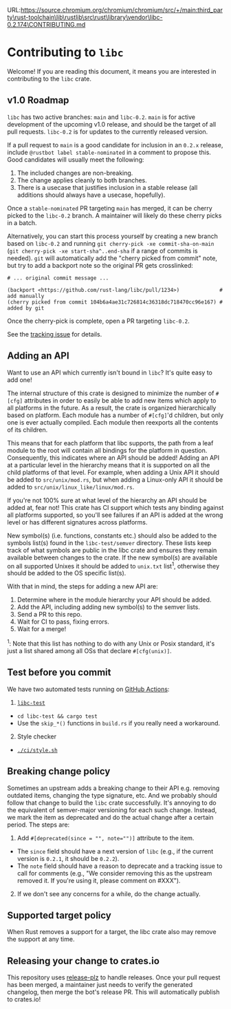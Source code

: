 URL:https://source.chromium.org/chromium/chromium/src/+/main:third_party\rust-toolchain\lib\rustlib\src\rust\library\vendor\libc-0.2.174\CONTRIBUTING.md
# Contributing to `libc`

Welcome! If you are reading this document, it means you are interested in
contributing to the `libc` crate.

## v1.0 Roadmap

`libc` has two active branches: `main` and `libc-0.2`. `main` is for active
development of the upcoming v1.0 release, and should be the target of all pull
requests. `libc-0.2` is for updates to the currently released version.

If a pull request to `main` is a good candidate for inclusion in an `0.2.x`
release, include `@rustbot label stable-nominated` in a comment to propose this.
Good candidates will usually meet the following:

1. The included changes are non-breaking.
2. The change applies cleanly to both branches.
3. There is a usecase that justifies inclusion in a stable release (all
   additions should always have a usecase, hopefully).

Once a `stable-nominated` PR targeting `main` has merged, it can be cherry
picked to the `libc-0.2` branch. A maintainer will likely do these cherry picks
in a batch.

Alternatively, you can start this process yourself by creating a new branch
based on `libc-0.2` and running `git cherry-pick -xe commit-sha-on-main`
(`git
cherry-pick -xe start-sha^..end-sha` if a range of commits is needed).
`git` will automatically add the "cherry picked from commit" note, but try to
add a backport note so the original PR gets crosslinked:

```
# ... original commit message ...

(backport <https://github.com/rust-lang/libc/pull/1234>)             # add manually
(cherry picked from commit 104b6a4ae31c726814c36318dc718470cc96e167) # added by git
```

Once the cherry-pick is complete, open a PR targeting `libc-0.2`.

See the [tracking issue](https://github.com/rust-lang/libc/issues/3248) for
details.

## Adding an API

Want to use an API which currently isn't bound in `libc`? It's quite easy to add
one!

The internal structure of this crate is designed to minimize the number of
`#[cfg]` attributes in order to easily be able to add new items which apply to
all platforms in the future. As a result, the crate is organized hierarchically
based on platform. Each module has a number of `#[cfg]`'d children, but only one
is ever actually compiled. Each module then reexports all the contents of its
children.

This means that for each platform that libc supports, the path from a leaf
module to the root will contain all bindings for the platform in question.
Consequently, this indicates where an API should be added! Adding an API at a
particular level in the hierarchy means that it is supported on all the child
platforms of that level. For example, when adding a Unix API it should be added
to `src/unix/mod.rs`, but when adding a Linux-only API it should be added to
`src/unix/linux_like/linux/mod.rs`.

If you're not 100% sure at what level of the hierarchy an API should be added
at, fear not! This crate has CI support which tests any binding against all
platforms supported, so you'll see failures if an API is added at the wrong
level or has different signatures across platforms.

New symbol(s) (i.e. functions, constants etc.) should also be added to the
symbols list(s) found in the `libc-test/semver` directory. These lists keep
track of what symbols are public in the libc crate and ensures they remain
available between changes to the crate. If the new symbol(s) are available on
all supported Unixes it should be added to `unix.txt` list<sup>1</sup>,
otherwise they should be added to the OS specific list(s).

With that in mind, the steps for adding a new API are:

1. Determine where in the module hierarchy your API should be added.
2. Add the API, including adding new symbol(s) to the semver lists.
3. Send a PR to this repo.
4. Wait for CI to pass, fixing errors.
5. Wait for a merge!

<sup>1</sup>: Note that this list has nothing to do with any Unix or Posix
standard, it's just a list shared among all OSs that declare `#[cfg(unix)]`.

## Test before you commit

We have two automated tests running on
[GitHub Actions](https://github.com/rust-lang/libc/actions):

1. [`libc-test`](https://github.com/gnzlbg/ctest)
  - `cd libc-test && cargo test`
  - Use the `skip_*()` functions in `build.rs` if you really need a workaround.
2. Style checker
  - [`./ci/style.sh`](https://github.com/rust-lang/libc/blob/main/ci/style.sh)

## Breaking change policy

Sometimes an upstream adds a breaking change to their API e.g. removing outdated
items, changing the type signature, etc. And we probably should follow that
change to build the `libc` crate successfully. It's annoying to do the
equivalent of semver-major versioning for each such change. Instead, we mark the
item as deprecated and do the actual change after a certain period. The steps
are:

1. Add `#[deprecated(since = "", note="")]` attribute to the item.
  - The `since` field should have a next version of `libc` (e.g., if the current
    version is `0.2.1`, it should be `0.2.2`).
  - The `note` field should have a reason to deprecate and a tracking issue to
    call for comments (e.g., "We consider removing this as the upstream removed
    it. If you're using it, please comment on #XXX").
2. If we don't see any concerns for a while, do the change actually.

## Supported target policy

When Rust removes a support for a target, the libc crate also may remove the
support at any time.

## Releasing your change to crates.io

This repository uses [release-plz] to handle releases. Once your pull request
has been merged, a maintainer just needs to verify the generated changelog, then
merge the bot's release PR. This will automatically publish to crates.io!

[release-plz]: https://github.com/MarcoIeni/release-plz
